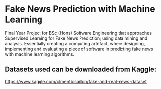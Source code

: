 # Fake News Prediction with Machine Learning
Final Year Project for BSc (Hons) Software Engineering that approaches Supervised Learning for Fake News Prediction; using data mining and analysis. Essentially creating a computing artefact, where designing, implementing and evaluating a piece of software in predicting fake news with machine learning algorithms. 
## Datasets used can be downloaded from Kaggle:
https://www.kaggle.com/clmentbisaillon/fake-and-real-news-dataset
